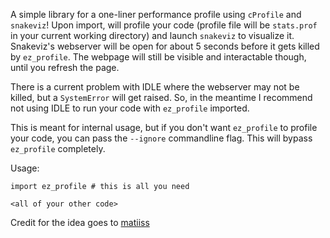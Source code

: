 A simple library for a one-liner performance profile using `cProfile`
and `snakeviz`! Upon import, will profile your code (profile file will
be `stats.prof` in your current working directory) and launch `snakeviz`
to visualize it. Snakeviz's webserver will be open for about 5 seconds
before it gets killed by `ez_profile`. The webpage will still be visible
and interactable though, until you refresh the page.

There is a current problem with IDLE where the webserver may not be killed,
but a `SystemError` will get raised. So, in the meantime I recommend not
using IDLE to run your code with `ez_profile` imported.

This is meant for internal usage, but if you don't want `ez_profile` to profile
your code, you can pass the `--ignore` commandline flag. This will bypass `ez_profile`
completely.

Usage:

```
import ez_profile # this is all you need

<all of your other code>
```

Credit for the idea goes to [matiiss](https://github.com/matiiss)
